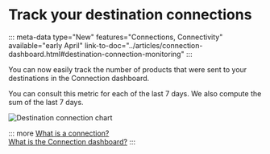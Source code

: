 # Track your destination connections
::: meta-data type="New" features="Connections, Connectivity" available="early April" link-to-doc="../articles/connection-dashboard.html#destination-connection-monitoring"
:::

You can now easily track the number of products that were sent to your destinations in the Connection dashboard.

You can consult this metric for each of the last 7 days. We also compute the sum of the last 7 days.

![Destination connection chart](../img/number-of-products-sent.png)

::: more
[What is a connection?](../articles/what-is-a-connection.html)  
[What is the Connection dashboard?](../articles/connection-dashboard.html)
:::
